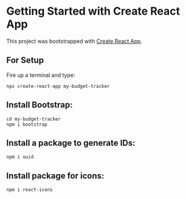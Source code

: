 # Getting Started with Create React App

This project was bootstrapped with [Create React App](https://github.com/facebook/create-react-app).

## For Setup

Fire up a terminal and type:

`npx create-react-app my-budget-tracker`

## Install Bootstrap:

```
cd my-budget-tracker
npm i bootstrap
```
 
     
## Install a package to generate IDs:
`npm i uuid`

## Install package for icons:
`npm i react-icons`
